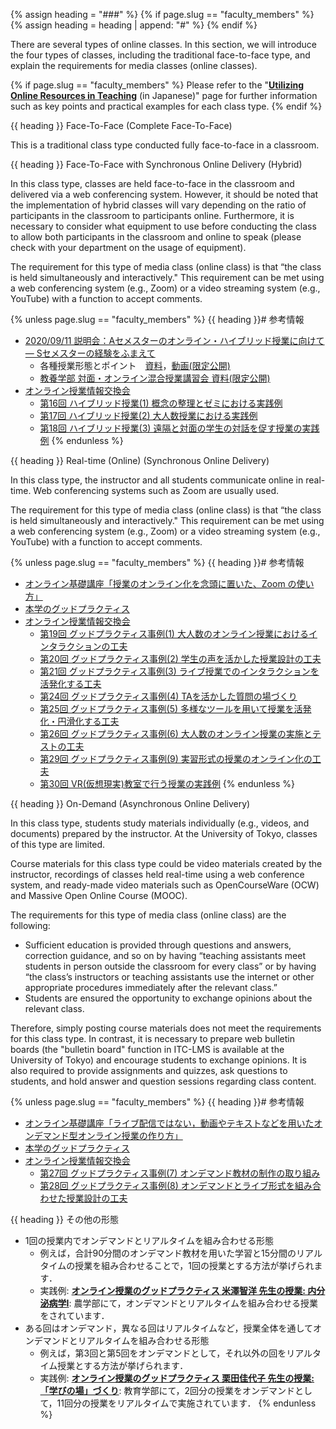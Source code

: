 {% assign heading = "###" %}
{% if page.slug == "faculty_members" %}
{% assign heading = heading | append: "#" %}
{% endif %}

There are several types of online classes. In this section, we will introduce the four types of classes, including the traditional face-to-face type, and explain the requirements for media classes (online classes).

{% if page.slug == "faculty_members" %}
Please refer to the "**[Utilizing Online Resources in Teaching](/online/courses)** (in Japanese)" page for further information such as key points and practical examples for each class type.
{% endif %}

{{ heading }} Face-To-Face (Complete Face-To-Face)

This is a traditional class type conducted fully face-to-face in a classroom.

{{ heading }} Face-To-Face with Synchronous Online Delivery (Hybrid)

In this class type, classes are held face-to-face in the classroom and delivered via a web conferencing system. However, it should be noted that the implementation of hybrid classes will vary depending on the ratio of participants in the classroom to participants online. Furthermore, it is necessary to consider what equipment to use before conducting the class to allow both participants in the classroom and online to speak (please check with your department on the usage of equipment).

The requirement for this type of media class (online class) is that “the class is held simultaneously and interactively." This requirement can be met using a web conferencing system (e.g., Zoom) or a video streaming system (e.g., YouTube) with a function to accept comments.

{% unless page.slug == "faculty_members" %}
{{ heading }}# 参考情報

* [2020/09/11 説明会：Aセメスターのオンライン・ハイブリッド授業に向けて ― Sセメスターの経験をふまえて](/events/2020-09-11/)
    * 各種授業形態とポイント　[資料](/events/2020-09-11/slides/04-course-types.pdf)，[動画(限定公開)](https://www.youtube.com/watch?v=O2g44UTeiwU)
    * [教養学部 対面・オンライン混合授業講習会 資料(限定公開)](https://drive.google.com/file/d/12gpNprhRGoIBs1atdGoPSLmKQH4JKEDq/view)
* [オンライン授業情報交換会](/events/luncheon/)
    * [第16回 ハイブリッド授業(1) 概念の整理とゼミにおける実践例](/events/luncheon/2020-10-20/)
    * [第17回 ハイブリッド授業(2) 大人数授業における実践例](/events/luncheon/2020-10-29/)
    * [第18回 ハイブリッド授業(3) 遠隔と対面の学生の対話を促す授業の実践例](/events/luncheon/2020-11-06/)
{% endunless %}

{{ heading }} Real-time (Online) (Synchronous Online Delivery)

In this class type, the instructor and all students communicate online in real-time. Web conferencing systems such as Zoom are usually used.

The requirement for this type of media class (online class) is that “the class is held simultaneously and interactively." This requirement can be met using a web conferencing system (e.g., Zoom) or a video streaming system (e.g., YouTube) with a function to accept comments.

{% unless page.slug == "faculty_members" %}
{{ heading }}# 参考情報

* [オンライン基礎講座「授業のオンライン化を念頭に置いた、Zoom の使い方」](https://utelecon.github.io/events/2020-03-19/)
* [本学のグッドプラクティス](/good-practice/)
 * [オンライン授業情報交換会](/events/luncheon/)
    * [第19回 グッドプラクティス事例(1) 大人数のオンライン授業におけるインタラクションの工夫](/events/luncheon/2020-11-10/)
    * [第20回 グッドプラクティス事例(2) 学生の声を活かした授業設計の工夫](/events/luncheon/2020-11-18/)
    * [第21回 グッドプラクティス事例(3) ライブ授業でのインタラクションを活発化する工夫](/events/luncheon/2020-11-27/)
    * [第24回 グッドプラクティス事例(4) TAを活かした質問の場づくり](/events/luncheon/2020-12-15/)
    * [第25回 グッドプラクティス事例(5) 多様なツールを用いて授業を活発化・円滑化する工夫](/events/luncheon/2020-12-23/)
    * [第26回 グッドプラクティス事例(6) 大人数のオンライン授業の実施とテストの工夫](/events/luncheon/2021-01-15/)
    * [第29回 グッドプラクティス事例(9) 実習形式の授業のオンライン化の工夫](/events/luncheon/2021-02-03/)
    * [第30回 VR(仮想現実)教室で行う授業の実践例](/events/luncheon/2021-02-10/)
{% endunless %}

{{ heading }} On-Demand (Asynchronous Online Delivery)

In this class type, students study materials individually (e.g., videos, and documents) prepared by the instructor. At the University of Tokyo, classes of this type are limited.

Course materials for this class type could be video materials created by the instructor, recordings of classes held real-time using a web conference system, and ready-made video materials such as OpenCourseWare (OCW) and Massive Open Online Course (MOOC).

The requirements for this type of media class (online class) are the following:

- Sufficient education is provided through questions and answers, correction guidance, and so on by having “teaching assistants meet students in person outside the classroom for every class” or by having “the class’s instructors or teaching assistants use the internet or other appropriate procedures immediately after the relevant class.”
- Students are ensured the opportunity to exchange opinions about the relevant class.

Therefore, simply posting course materials does not meet the requirements for this class type. In contrast, it is necessary to prepare web bulletin boards (the "bulletin board" function in ITC-LMS is available at the University of Tokyo) and encourage students to exchange opinions. It is also required to provide assignments and quizzes, ask questions to students, and hold answer and question sessions regarding class content.

{% unless page.slug == "faculty_members" %}
{{ heading }}# 参考情報

* [オンライン基礎講座「ライブ配信ではない，動画やテキストなどを用いたオンデマンド型オンライン授業の作り方」](https://utelecon.github.io/events/2020-03-27/)
* [本学のグッドプラクティス](/good-practice/)
* [オンライン授業情報交換会](/events/luncheon/)
    * [第27回 グッドプラクティス事例(7) オンデマンド教材の制作の取り組み](/events/luncheon/2021-01-20/)
    * [第28回 グッドプラクティス事例(8) オンデマンドとライブ形式を組み合わせた授業設計の工夫](/events/luncheon/2021-01-28/)

{{ heading }} その他の形態

* 1回の授業内でオンデマンドとリアルタイムを組み合わせる形態
    * 例えば，合計90分間のオンデマンド教材を用いた学習と15分間のリアルタイムの授業を組み合わせることで，1回の授業とする方法が挙げられます．
    * 実践例: **[オンライン授業のグッドプラクティス 米澤智洋 先生の授業: 内分泌病学Ⅰ](/good-practice/interview/yonezawa)**: 農学部にて，オンデマンドとリアルタイムを組み合わせる授業をされています．
* ある回はオンデマンド，異なる回はリアルタイムなど，授業全体を通してオンデマンドとリアルタイムを組み合わせる形態
    * 例えば，第3回と第5回をオンデマンドとして，それ以外の回をリアルタイム授業とする方法が挙げられます．
    * 実践例: **[オンライン授業のグッドプラクティス 栗田佳代子 先生の授業: 「学びの場」づくり](/good-practice/interview/kurita)**: 教育学部にて，2回分の授業をオンデマンドとして，11回分の授業をリアルタイムで実施されています．
{% endunless %}
